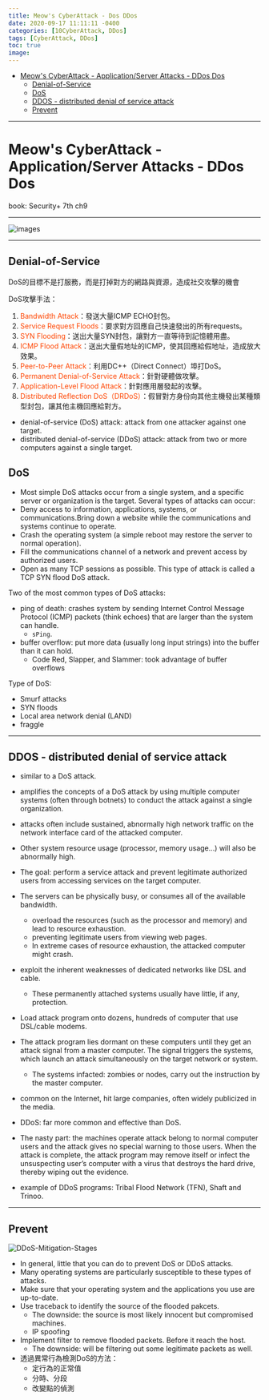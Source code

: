 ```yaml
---
title: Meow's CyberAttack - Dos DDos
date: 2020-09-17 11:11:11 -0400
categories: [10CyberAttack, DDos]
tags: [CyberAttack, DDos]
toc: true
image:
---
```


- [Meow's CyberAttack - Application/Server Attacks - DDos Dos](#meows-cyberattack---applicationserver-attacks---ddos-dos)
  - [Denial-of-Service](#denial-of-service)
  - [DoS](#dos)
  - [DDOS - distributed denial of service attack](#ddos---distributed-denial-of-service-attack)
  - [Prevent](#prevent)


---

# Meow's CyberAttack - Application/Server Attacks - DDos Dos

book: Security+ 7th ch9
<font color=LightSlateBlue></font>
<font color=OrangeRed></font>

---

![images](https://i.imgur.com/k7bvIZy.png)

---

## Denial-of-Service

DoS的目標不是打服務，而是打掉對方的網路與資源，造成社交攻擊的機會

DoS攻擊手法：
1. <font color=OrangeRed>Bandwidth Attack</font>：發送大量ICMP ECHO封包。
1. <font color=OrangeRed>Service Request Floods</font>：要求對方回應自己快速發出的所有requests。
1. <font color=OrangeRed>SYN Flooding</font>：送出大量SYN封包，讓對方一直等待到記憶體用盡。
1. <font color=OrangeRed>ICMP Flood Attack</font>：送出大量假地址的ICMP，使其回應給假地址，造成放大效果。
1. <font color=OrangeRed>Peer-to-Peer Attack</font>：利用DC++（Direct Connect）埠打DoS。
1. <font color=OrangeRed>Permanent Denial-of-Service Attack</font>：針對硬體做攻擊。
1. <font color=OrangeRed>Application-Level Flood Attack</font>：針對應用層發起的攻擊。
1. <font color=OrangeRed>Distributed Reflection DoS（DRDoS）</font>：假冒對方身份向其他主機發出某種類型封包，讓其他主機回應給對方。


- denial-of-service (DoS) attack: attack from one attacker against one target.
- distributed denial-of-service (DDoS) attack:  attack from two or more computers against a single target.

## DoS
- Most simple DoS attacks occur from a single system, and a specific server or organization is the target.
Several types of attacks can occur:
- Deny access to information, applications, systems, or communications.Bring down a website while the communications and systems continue to operate.
- Crash the operating system (a simple reboot may restore the server to normal operation).
- Fill the communications channel of a network and prevent access by authorized users.
- Open as many TCP sessions as possible. This type of attack is called a TCP SYN flood DoS attack.

Two of the most common types of DoS attacks:
- ping of death: crashes system by sending Internet Control Message Protocol (ICMP) packets (think echoes) that are larger than the system can handle.
  - `sPing`.
- buffer overflow: put more data (usually long input strings) into the buffer than it can hold.
  - Code Red, Slapper, and Slammer: took advantage of buffer overflows

Type of DoS:
- Smurf attacks
- SYN floods
- Local area network denial (LAND)
- fraggle

---

## DDOS - distributed denial of service attack
- similar to a DoS attack.
- amplifies the concepts of a DoS attack by using multiple computer systems (often through botnets) to conduct the attack against a single organization.
- attacks often include sustained, abnormally high network traffic on the network interface card of the attacked computer.
- Other system resource usage (processor, memory usage…) will also be abnormally high.
- The goal: perform a service attack and prevent legitimate authorized users from accessing services on the target computer.
- The servers can be physically busy, or consumes all of the available bandwidth.
  - overload the resources (such as the processor and memory) and lead to resource exhaustion.
  - preventing legitimate users from viewing web pages.
  - In extreme cases of resource exhaustion, the attacked computer might crash.

- exploit the inherent weaknesses of dedicated networks like DSL and cable.
  - These permanently attached systems usually have little, if any, protection.
- Load attack program onto dozens, hundreds of computer that use DSL/cable modems.
- The attack program lies dormant on these computers until they get an attack signal from a master computer. The signal triggers the systems, which launch an attack simultaneously on the target network or system.
  - The systems infacted: zombies or nodes, carry out the instruction by the master computer.
- common on the Internet, hit large companies, often widely publicized in the media.
- DDoS: far more common and effective than DoS.
- The nasty part: the machines operate attack belong to normal computer users and the attack gives no special warning to those users. When the attack is complete, the attack program may remove itself or infect the unsuspecting user’s computer with a virus that destroys the hard drive, thereby wiping out the evidence.
- example of DDoS programs: Tribal Flood Network (TFN), Shaft and Trinoo.

---

## Prevent

![DDoS-Mitigation-Stages](https://i.imgur.com/I6SLQ4O.jpg)

- In general, little that you can do to prevent DoS or DDoS attacks.
- Many operating systems are particularly susceptible to these types of attacks.
- Make sure that your operating system and the applications you use are up-to-date.
- Use traceback to identify the source of the flooded pakcets.
  - The downside: the source is most likely innocent but compromised machines.
  - IP spoofing
- Implement filter to remove flooded packets. Before it reach the host.
  - The downside: will be filtering out some legitimate packets as well.
- 透過異常行為檢測DoS的方法：
  - 定行為的正常值
  - 分時、分段
  - 改變點的偵測
